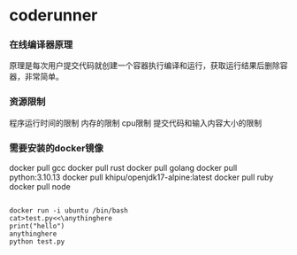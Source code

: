 # coderunner

###  在线编译器原理
原理是每次用户提交代码就创建一个容器执行编译和运行，获取运行结果后删除容器，非常简单。

### 资源限制
程序运行时间的限制
内存的限制
cpu限制
提交代码和输入内容大小的限制

### 需要安装的docker镜像
docker pull gcc
docker pull rust
docker pull golang
docker pull python:3.10.13
docker pull khipu/openjdk17-alpine:latest
docker pull ruby
docker pull node

```shell

docker run -i ubuntu /bin/bash
cat>test.py<<\anythinghere
print("hello")
anythinghere
python test.py
```
